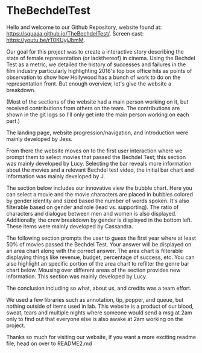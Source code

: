 # TheBechdelTest
Hello and welcome to our Github Repository, website found at: https://squaaa.github.io/TheBechdelTest/. Screen cast: https://youtu.be/rT0KUyjJbmM.

Our goal for this project was to create a interactive story describing the state of female representation (or lackthereof)
in cinema. Using the Bechdel Test as a metric, we detailed the history of successes and failures in the film industry
particularly highlighting 2016's top box office hits as points of observation to show how Hollywood has a bunch of work to
do on the representation front. But enough overview, let's give the website a breakdown.

(Most of the sections of the website had a main person working on it, but received contributions from others on the team.
The contributions are shown in the git logs so I'll only get into the main person working on each part.)

The landing page, website progression/navigation, and introduction were mainly developed by Jess.

From there the website moves on to the first user interaction where we prompt them to select movies that passed the Bechdel Test; this section was mainly developed by Lucy.
Selecting the bar reveals more information about the movies and a relevant Bechdel test video, the initial bar chart and
information was mainly developed by J.

The section below includes our innovative view the bubble chart. Here you can select a movie and the movie characters
are placed in bubbles colored by gender identity and sized based the number of words spoken. It's also filterable based
on gender and role (lead vs. supporting). The ratio of characters and dialogue between men and women is also displayed.
Additionally, the crew breakdown by gender is displayed in the bottom left. These items were mainly developed by Cassandra.

The following section prompts the user to guess the first year where at least 50% of movies passed the Bechdel
Test. Your answer will be displayed on an area chart along with the correct answer. The area chart is filterable displaying
things like revenue, budget, percentage of success, etc. You can also highlight an specific portion of the area chart to
refilter the genre bar chart below. Mousing over different areas of the section provides new information. This section
was mainly developed by Lucy.

The conclusion including so what, about us, and credits was a team effort.

We used a few libraries such as annotation, tip, popper, and queue, but nothing outside of items used in lab. This
website is a product of our blood, sweat, tears and multiple nights where someone would send a msg at 2am only to find out
that everyone else is also awake at 2am working on the project.

Thanks so much for visiting our website, if you want a more exciting readme file, head on over to README2.md


